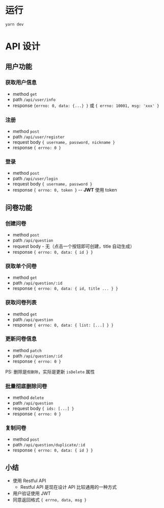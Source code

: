 # 运行

```bash
yarn dev
```

# API 设计

## 用户功能

### 获取用户信息

- method `get`
- path `/api/user/info`
- response `{errno: 0, data: {...} }` 或 `{ errno: 10001, msg: 'xxx' }`

### 注册

- method `post`
- path `/api/user/register`
- request body `{ username, password, nickname }`
- response `{ errno: 0 }`

### 登录

- method `post`
- path `/api/user/login`
- request body `{ username, password }`
- response `{ errno: 0, token }` -- **JWT** 使用 token

## 问卷功能

### 创建问卷

- method `post`
- path `/api/question`
- request body - 无（点击一个按钮即可创建，title 自动生成）
- response `{ errno: 0, data: { id } }`

### 获取单个问卷

- method `get`
- path `/api/question/:id`
- response `{ errno: 0, data: { id, title ... } }`

### 获取问卷列表

- method `get`
- path `/api/question`
- response `{ errno: 0, data: { list: [...] } }`

### 更新问卷信息

- method `patch`
- path `/api/question/:id`
- response `{ errno: 0 }`

PS: 删除是`假删除`，实际是更新 `isDelete` 属性

### 批量彻底删除问卷

- method `delete`
- path `/api/question`
- request body `{ ids: [...] }`
- response `{ errno: 0 }`

### 复制问卷

- method `post`
- path `/api/question/duplicate/:id`
- response `{ errno: 0, data: { id } }`

## 小结

- 使用 Restful API
  - Restful API 是现在设计 API 比较通用的一种方式
- 用户验证使用 JWT
- 同意返回格式 `{ errno, data, msg }`
